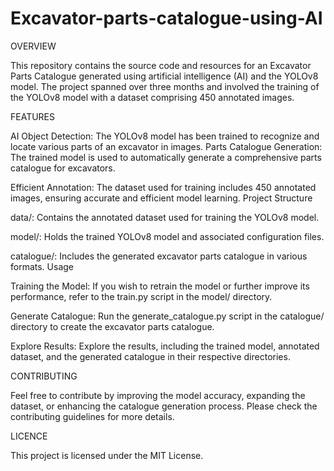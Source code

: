 # Excavator-parts-catalogue-using-AI

OVERVIEW

This repository contains the source code and resources for an Excavator Parts Catalogue generated using artificial intelligence (AI) and the YOLOv8 model. The project spanned over three months and involved the training of the YOLOv8 model with a dataset comprising 450 annotated images.

FEATURES

AI Object Detection: The YOLOv8 model has been trained to recognize and locate various parts of an excavator in images.
Parts Catalogue Generation: The trained model is used to automatically generate a comprehensive parts catalogue for excavators.

Efficient Annotation: The dataset used for training includes 450 annotated images, ensuring accurate and efficient model learning.
Project Structure

data/: Contains the annotated dataset used for training the YOLOv8 model.

model/: Holds the trained YOLOv8 model and associated configuration files.

catalogue/: Includes the generated excavator parts catalogue in various formats.
Usage

Training the Model: If you wish to retrain the model or further improve its performance, refer to the train.py script in the model/ directory.

Generate Catalogue: Run the generate_catalogue.py script in the catalogue/ directory to create the excavator parts catalogue.

Explore Results: Explore the results, including the trained model, annotated dataset, and the generated catalogue in their respective directories.

CONTRIBUTING

Feel free to contribute by improving the model accuracy, expanding the dataset, or enhancing the catalogue generation process. Please check the contributing guidelines for more details.

LICENCE

This project is licensed under the MIT License.
